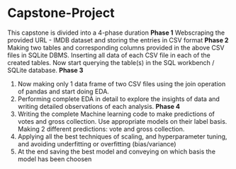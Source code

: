 # Capstone-Project
This capstone is divided into a 4-phase duration
**Phase 1**
 Webscraping the provided URL  - IMDB dataset and storing the entries in CSV format
 **Phase 2**
 Making two tables and corresponding columns provided in the above CSV files in SQLite DBMS. Inserting all data of each CSV file in each of the 
 created tables. Now start querying the table(s) in the  SQL workbench / SQLite database.
 **Phase 3**
 1) Now making only 1 data frame of two CSV files using the join operation of pandas and start doing EDA.
 2) Performing complete EDA in detail to explore the insights of data and writing detailed observations of each analysis.
**Phase 4**
1) Writing the complete Machine learning code to make predictions of votes and gross collection. Use appropriate models on their label basis.  Making 2 different predictions: vote and gross collection.
2) Applying all the best techniques of scaling, and hyperparameter tuning, and avoiding underfitting or overfitting (bias/variance)
3) At the end saving the best model and conveying on which basis the model has been choosen  
